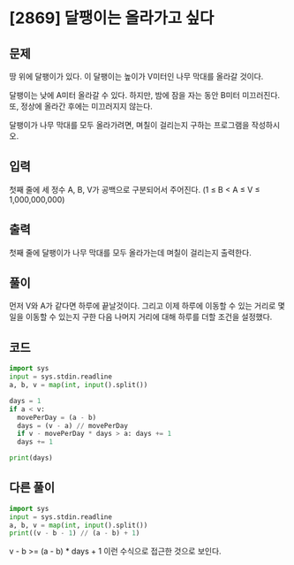 # [2869] 달팽이는 올라가고 싶다

## 문제

땅 위에 달팽이가 있다. 이 달팽이는 높이가 V미터인 나무 막대를 올라갈 것이다.

달팽이는 낮에 A미터 올라갈 수 있다. 하지만, 밤에 잠을 자는 동안 B미터 미끄러진다. 또, 정상에 올라간 후에는 미끄러지지 않는다.

달팽이가 나무 막대를 모두 올라가려면, 며칠이 걸리는지 구하는 프로그램을 작성하시오.

## 입력

첫째 줄에 세 정수 A, B, V가 공백으로 구분되어서 주어진다. (1 ≤ B < A ≤ V ≤ 1,000,000,000)

## 출력

첫째 줄에 달팽이가 나무 막대를 모두 올라가는데 며칠이 걸리는지 출력한다.

## 풀이

먼저 V와 A가 같다면 하루에 끝날것이다.
그리고 이제 하루에 이동할 수 있는 거리로 몇일을 이동할 수 있는지 구한 다음 나머지 거리에 대해 하루를 더할 조건을 설정했다.

## 코드

```python
import sys
input = sys.stdin.readline
a, b, v = map(int, input().split())

days = 1
if a < v:
  movePerDay = (a - b)
  days = (v - a) // movePerDay
  if v - movePerDay * days > a: days += 1
  days += 1

print(days)
```

## 다른 풀이

```python
import sys
input = sys.stdin.readline
a, b, v = map(int, input().split())
print((v - b - 1) // (a - b) + 1)
```

v - b >= (a - b) * days + 1 이런 수식으로 접근한 것으로 보인다.
